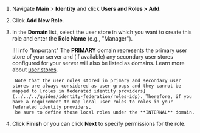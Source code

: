 
1. Navigate **Main** > **Identity** and click **Users and Roles > Add**.

2. Click **Add New Role**.

3. In the **Domain** list, select the user store in which you want to create this role and enter the **Role Name** (e.g., "Manager").

    !!! info "Important"
        The **PRIMARY** domain represents the primary user store of your server and (if available) any secondary user stores configured for your server will also be listed as domains. Learn more about [user stores](../../../deploy/configure-user-stores).

        Note that the user roles stored in primary and secondary user stores are always considered as user groups and they cannot be mapped to [roles in federated identity providers](../../../guides/identity-federation/roles-idp). Therefore, if you have a requirement to map local user roles to roles in your federated identity providers, 
        be sure to define those local roles under the **INTERNAL** domain.

4. Click **Finish** or you can click **Next** to specify permissions for the role.
